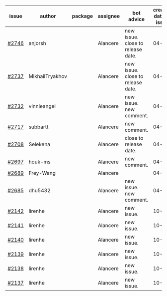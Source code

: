 | issue | author | package | assignee | bot advice | created date of issue | target release date | date from target |
| ------ | ------ | ------ | ------ | ------ | ------ | ------ | :-----: |
| [#2746](https://github.com/Azure/sdk-release-request/issues/2746) | anjorsh |  | Alancere | new issue. close to release date.  | 04-29 | 05-02 | 2 |
| [#2737](https://github.com/Azure/sdk-release-request/issues/2737) | MikhailTryakhov |  | Alancere | new issue. close to release date.  | 04-25 | 05-02 | 2 |
| [#2732](https://github.com/Azure/sdk-release-request/issues/2732) | vinnieangel |  | Alancere | new issue. new comment. | 04-21 | 05-05 |  |
| [#2717](https://github.com/Azure/sdk-release-request/issues/2717) | subbartt |  | Alancere | new comment. | 04-20 | 05-09 |  |
| [#2708](https://github.com/Azure/sdk-release-request/issues/2708) | Selekena |  | Alancere | close to release date.  | 04-15 | 05-02 | 2 |
| [#2697](https://github.com/Azure/sdk-release-request/issues/2697) | houk-ms |  | Alancere | new comment. | 04-15 | 04-22 |  |
| [#2689](https://github.com/Azure/sdk-release-request/issues/2689) | Frey-Wang |  | Alancere |  | 04-15 | 04-22 |  |
| [#2685](https://github.com/Azure/sdk-release-request/issues/2685) | dhu5432 |  | Alancere | new issue. new comment. | 04-14 | 04-22 |  |
| [#2142](https://github.com/Azure/sdk-release-request/issues/2142) | lirenhe |  | Alancere | new issue. | 10-20 | 11-03 |  |
| [#2141](https://github.com/Azure/sdk-release-request/issues/2141) | lirenhe |  | Alancere | new issue. | 10-20 | 11-03 |  |
| [#2140](https://github.com/Azure/sdk-release-request/issues/2140) | lirenhe |  | Alancere | new issue. | 10-20 | 11-05 |  |
| [#2139](https://github.com/Azure/sdk-release-request/issues/2139) | lirenhe |  | Alancere | new issue. | 10-20 | 11-05 |  |
| [#2138](https://github.com/Azure/sdk-release-request/issues/2138) | lirenhe |  | Alancere | new issue. | 10-20 | 11-05 |  |
| [#2137](https://github.com/Azure/sdk-release-request/issues/2137) | lirenhe |  | Alancere | new issue. | 10-20 | 11-05 |  |
